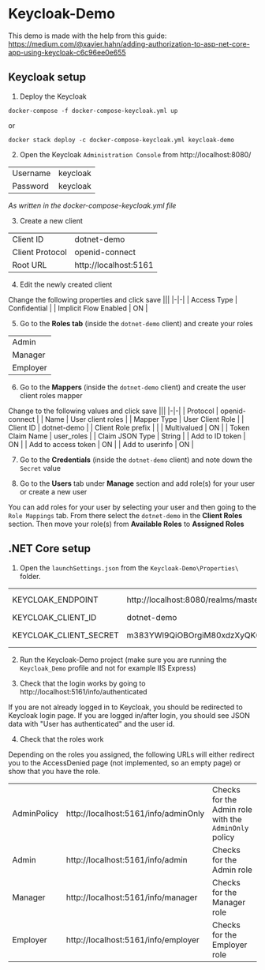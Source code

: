 # Keycloak-Demo

This demo is made with the help from this guide: https://medium.com/@xavier.hahn/adding-authorization-to-asp-net-core-app-using-keycloak-c6c96ee0e655

## Keycloak setup

1. Deploy the Keycloak

```
docker-compose -f docker-compose-keycloak.yml up
```

or

```
docker stack deploy -c docker-compose-keycloak.yml keycloak-demo
```

2. Open the Keycloak `Administration Console` from http://localhost:8080/

|||
|-|-|
| Username | keycloak |
| Password | keycloak |

_As written in the docker-compose-keycloak.yml file_

3. Create a new client

|||
|-|-|
| Client ID | dotnet-demo |
| Client Protocol | openid-connect |
| Root URL | http://localhost:5161 |

4. Edit the newly created client

Change the following properties and click save
|||
|-|-|
| Access Type | Confidential |
| Implicit Flow Enabled | ON |

5. Go to the **Roles tab** (inside the `dotnet-demo` client) and create your roles

||
|-|
| Admin |
| Manager |
| Employer |

6. Go to the **Mappers** (inside the `dotnet-demo` client) and create the user client roles mapper

Change to the following values and click save
|||
|-|-|
| Protocol | openid-connect |
| Name | User client roles |
| Mapper Type | User Client Role |
| Client ID | dotnet-demo |
| Client Role prefix | |
| Multivalued | ON |
| Token Claim Name | user_roles |
| Claim JSON Type | String |
| Add to ID token | ON |
| Add to access token | ON |
| Add to userinfo | ON |

7. Go to the **Credentials** (inside the `dotnet-demo` client) and note down the `Secret` value

8. Go to the **Users** tab under **Manage** section and add role(s) for your user or create a new user

You can add roles for your user by selecting your user and then going to the `Role Mappings` tab. From there select the `dotnet-demo` in the **Client Roles** section. Then move your role(s) from **Available Roles** to **Assigned Roles**

## .NET Core setup

1. Open the `launchSettings.json` from the `Keycloak-Demo\Properties\` folder.

||||
|-|-|-|
| KEYCLOAK_ENDPOINT | http://localhost:8080/realms/master | _http://localhost:8080/auth/realms/master_ in versions before Keycloak 17.0 |
| KEYCLOAK_CLIENT_ID | dotnet-demo | _The name of the client you created_ |
| KEYCLOAK_CLIENT_SECRET | m383YWl9QiOBOrgiM80xdzXyQK0JYWme | _The secret from the step 7. in Keycloak Setup_ |

2. Run the Keycloak-Demo project (make sure you are running the `Keycloak_Demo` profile and not for example IIS Express)

3. Check that the login works by going to http://localhost:5161/info/authenticated

If you are not already logged in to Keycloak, you should be redirected to Keycloak login page. If you are logged in/after login, you should see JSON data with "User has authenticated" and the user id.

4. Check that the roles work

Depending on the roles you assigned, the following URLs will either redirect you to the AccessDenied page (not implemented, so an empty page) or show that you have the role.

||||
|-|-|-|
| AdminPolicy | http://localhost:5161/info/adminOnly | Checks for the Admin role with the `AdminOnly` policy |
| Admin | http://localhost:5161/info/admin | Checks for the Admin role |
| Manager | http://localhost:5161/info/manager | Checks for the Manager role |
| Employer | http://localhost:5161/info/employer | Checks for the Employer role |
